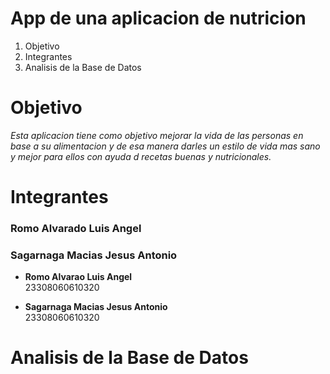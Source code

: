 # App de una aplicacion de nutricion
1. Objetivo
2. Integrantes
3. Analisis de la Base de Datos

# Objetivo
*Esta aplicacion tiene como objetivo mejorar la vida de las personas en base a su alimentacion 
y de esa manera darles un estilo de vida mas sano y mejor para ellos con ayuda d recetas buenas y nutricionales.*

# Integrantes
### Romo Alvarado Luis Angel
### Sagarnaga Macias Jesus Antonio

- **Romo Alvarao Luis Angel**  
   23308060610320

- **Sagarnaga Macias Jesus Antonio**  
  23308060610320

# Analisis de la Base de Datos
